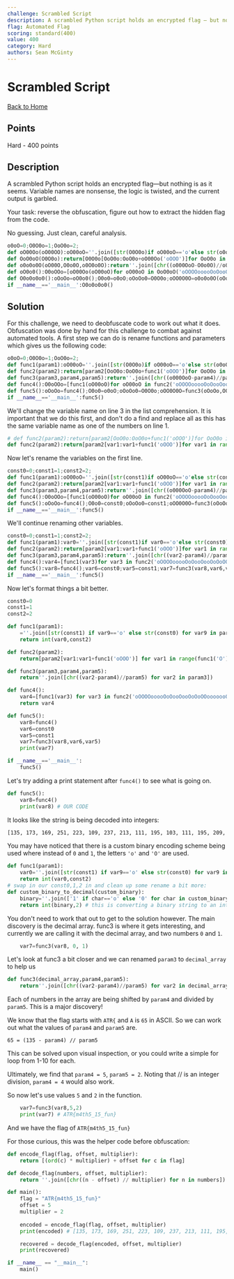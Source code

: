 ```yaml
---
challenge: Scrambled Script
description: A scrambled Python script holds an encrypted flag — but nothing is as it seems. Variable names are nonsense, the logic is twisted, and the current output is garbled.\n\nYour task\: reverse the obfuscation, figure out how to extract the hidden flag from the code.\n\nNo guessing. Just clean, careful analysis.
flag: Automated Flag
scoring: standard(400)
value: 400
category: Hard
authors: Sean McGinty
---
```


# Scrambled Script

[Back to Home](../../README.md)

## Points

Hard - 400 points

## Description

A scrambled Python script holds an encrypted flag—but nothing is as it seems. Variable names are nonsense, the logic is twisted, and the current output is garbled.

Your task: reverse the obfuscation, figure out how to extract the hidden flag from the code.

No guessing. Just clean, careful analysis.

```python
o0oO=0;O0O0o=1;OoO0o=2;
def oO00Oo(oO00OO):oO00oO=''.join([str(O0O0o)if oO00oO=='o'else str(o0oO) for oO00oO in oO00OO]);return int(oO00oO,OoO0o)
def OoO0oO(O0O0o):return[O0O0o[OoO0o:OoO0o+oO00Oo('oOOO')]for OoO0o in range(oO00Oo('O'),len(O0O0o),oO00Oo('oOOO'))]
def o0o0o0O(oO00O,O0o0O,o0O0o0O):return''.join([chr((o000OoO-O0o0O)//o0O0o0O)for o000OoO in oO00O])
def oO0o0():O0oOOo=[oO00Oo(oO00oO)for oO00oO in OoO0oO('oOOOOooooOoOooOooOoOoOOooooooOooooOoooooOooOooOooooOooOoooOoOoOoOooOooooooOOOOooOooOOoooOooOooooooOOOOooooOoOOOooooOoooooooOOOOooooooooo')];return O0oOOo
def O0o0o0o0():oOoOo=oO0o0();O0o0=o0oO;oOoOo0=O0O0o;oOO0O0O=o0o0o0O(oOoOo,O0o0,oOoOo0);print(oOO0O0O)
if __name__=='__main__':O0o0o0o0()
```

## Solution

For this challenge, we need to deobfuscate code to work out what it does. Obfuscation was done by hand for this challenge to combat against automated tools.
A first step we can do is rename functions and parameters which gives us the following code:

```python
o0oO=0;O0O0o=1;OoO0o=2;
def func1(param1):oO00oO=''.join([str(O0O0o)if oO00oO=='o'else str(o0oO) for oO00oO in param1]);return int(oO00oO,OoO0o)
def func2(param2):return[param2[OoO0o:OoO0o+func1('oOOO')]for OoO0o in range(func1('O'),len(param2),func1('oOOO'))]
def func3(param3,param4,param5):return''.join([chr((o000OoO-param4)//param5)for o000OoO in param3])
def func4():O0oOOo=[func1(oO00oO)for oO00oO in func2('oOOOOooooOoOooOooOoOoOOooooooOooooOoooooOooOooOooooOooOoooOoOoOoOooOooooooOOOOooOooOOoooOooOooooooOOOOooooOoOOOooooOoooooooOOOOooooooooo')];return O0oOOo
def func5():oOoOo=func4();O0o0=o0oO;oOoOo0=O0O0o;oOO0O0O=func3(oOoOo,O0o0,oOoOo0);print(oOO0O0O)
if __name__=='__main__':func5()
```

We'll change the variable name on line 3 in the list comprehension. It is important that we do this first, and don't do a find and replace all as this has the same variable name as one of the numbers on line 1.

```python
# def func2(param2):return[param2[OoO0o:OoO0o+func1('oOOO')]for OoO0o in range(func1('O'),len(param2),func1('oOOO'))]
def func2(param2):return[param2[var1:var1+func1('oOOO')]for var1 in range(func1('O'),len(param2),func1('oOOO'))]
```

Now let's rename the variables on the first line.

```python
const0=0;const1=1;const2=2;
def func1(param1):oO00oO=''.join([str(const1)if oO00oO=='o'else str(const0) for oO00oO in param1]);return int(oO00oO,const2)
def func2(param2):return[param2[var1:var1+func1('oOOO')]for var1 in range(func1('O'),len(param2),func1('oOOO'))]
def func3(param3,param4,param5):return''.join([chr((o000OoO-param4)//param5)for o000OoO in param3])
def func4():O0oOOo=[func1(oO00oO)for oO00oO in func2('oOOOOooooOoOooOooOoOoOOooooooOooooOoooooOooOooOooooOooOoooOoOoOoOooOooooooOOOOooOooOOoooOooOooooooOOOOooooOoOOOooooOoooooooOOOOooooooooo')];return O0oOOo
def func5():oOoOo=func4();O0o0=const0;oOoOo0=const1;oOO0O0O=func3(oOoOo,O0o0,oOoOo0);print(oOO0O0O)
if __name__=='__main__':func5()
```

We'll continue renaming other variables.

```python
const0=0;const1=1;const2=2;
def func1(param1):var0=''.join([str(const1)if var0=='o'else str(const0) for var0 in param1]);return int(var0,const2)
def func2(param2):return[param2[var1:var1+func1('oOOO')]for var1 in range(func1('O'),len(param2),func1('oOOO'))]
def func3(param3,param4,param5):return''.join([chr((var2-param4)//param5)for var2 in param3])
def func4():var4=[func1(var3)for var3 in func2('oOOOOooooOoOooOooOoOoOOooooooOooooOoooooOooOooOooooOooOoooOoOoOoOooOooooooOOOOooOooOOoooOooOooooooOOOOooooOoOOOooooOoooooooOOOOooooooooo')];return var4
def func5():var8=func4();var6=const0;var5=const1;var7=func3(var8,var6,var5);print(var7)
if __name__=='__main__':func5()
```

Now let's format things a bit better.

```python
const0=0
const1=1
const2=2

def func1(param1):
    =''.join([str(const1) if var9=='o' else str(const0) for var9 in param1])
    return int(var0,const2)

def func2(param2):
    return[param2[var1:var1+func1('oOOO')] for var1 in range(func1('O'), len(param2), func1('oOOO'))]

def func3(param3,param4,param5):
    return''.join([chr((var2-param4)//param5) for var2 in param3])

def func4():
    var4=[func1(var3) for var3 in func2('oOOOOooooOoOooOooOoOoOOooooooOooooOoooooOooOooOooooOooOoooOoOoOoOooOooooooOOOOooOooOOoooOooOooooooOOOOooooOoOOOooooOoooooooOOOOooooooooo')]
    return var4

def func5():
    var8=func4()
    var6=const0
    var5=const1
    var7=func3(var8,var6,var5)
    print(var7)

if __name__=='__main__':
    func5()
```

Let's try adding a print statement after `func4()` to see what is going on.

```python
def func5():
    var8=func4()
    print(var8) # OUR CODE
```

It looks like the string is being decoded into integers:

```bash
[135, 173, 169, 251, 223, 109, 237, 213, 111, 195, 103, 111, 195, 209, 239, 225, 255]
```

You may have noticed that there is a custom binary encoding scheme being used where instead of `0` and `1`, the letters `'o'` and `'O'` are used.

```python
def func1(param1):
    var0=''.join([str(const1) if var9=='o' else str(const0) for var9 in param1])
    return int(var0,const2)
# swap in our const0,1,2 in and clean up some rename a bit more:
def custom_binary_to_decimal(custom_binary):
    binary=''.join(['1' if char=='o' else '0' for char in custom_binary])
    return int(binary,2) # this is converting a binary string to an integer
```

You don't need to work that out to get to the solution however. The main discovery is the decimal array. func3 is where it gets interesting, and currently we are calling it with the decimal array, and two numbers `0` and `1`.

```python
    var7=func3(var8, 0, 1)
```

Let's look at func3 a bit closer and we can renamed `param3` to `decimal_array` to help us

```python
def func3(decimal_array,param4,param5):
    return''.join([chr((var2-param4)//param5) for var2 in decimal_array])
```

Each of numbers in the array are being shifted by `param4` and divided by `param5`. This is a major discovery!

We know that the flag starts with `ATR{` and `A` is `65` in ASCII. So we can work out what the values of `param4` and `param5` are.

`65 = (135 - param4) // param5`

This can be solved upon visual inspection, or you could write a simple for loop from 1-10 for each.

Ultimately, we find that `param4 = 5`, `param5 = 2`. Noting that // is an integer division, `param4 = 4` would also work.

So now let's use values `5` and `2` in the function.

```python
    var7=func3(var8,5,2)
    print(var7) # ATR{m4th5_15_fun}
```

And we have the flag of `ATR{m4th5_15_fun}`

For those curious, this was the helper code before obfuscation:

```python
def encode_flag(flag, offset, multiplier):
    return [(ord(c) * multiplier) + offset for c in flag]

def decode_flag(numbers, offset, multiplier):
    return ''.join([chr((n - offset) // multiplier) for n in numbers])

def main():
    flag = "ATR{m4th5_15_fun}"
    offset = 5
    multiplier = 2
    
    encoded = encode_flag(flag, offset, multiplier)
    print(encoded) # [135, 173, 169, 251, 223, 109, 237, 213, 111, 195, 103, 111, 195, 209, 239, 225, 255]

    recovered = decode_flag(encoded, offset, multiplier)
    print(recovered)

if __name__ == "__main__":
    main()
```
